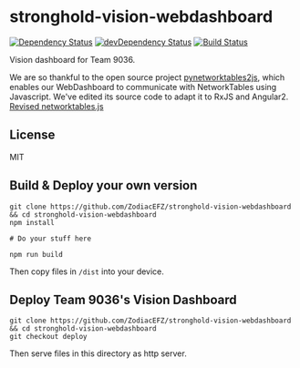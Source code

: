 # stronghold-vision-webdashboard

[![Dependency Status](https://david-dm.org/ZodiacEFZ/stronghold-vision-webdashboard.svg)](https://david-dm.org/ZodiacEFZ/stronghold-vision-webdashboard)
[![devDependency Status](https://david-dm.org/ZodiacEFZ/stronghold-vision-webdashboard/dev-status.svg)](https://david-dm.org/ZodiacEFZ/stronghold-vision-webdashboard#info=devDependencies)
[![Build Status](https://travis-ci.org/ZodiacEFZ/stronghold-vision-webdashboard.svg?branch=master)](https://travis-ci.org/ZodiacEFZ/stronghold-vision-webdashboard)

Vision dashboard for Team 9036.

We are so thankful to the open source project [pynetworktables2js](https://github.com/robotpy/pynetworktables2js), which enables our WebDashboard to communicate with NetworkTables using Javascript. We've edited its source code to adapt it to RxJS and Angular2. [Revised networktables.js](https://github.com/ZodiacEFZ/stronghold-vision-webdashboard/blob/master/vendor/networktables.js)

## License

MIT

## Build & Deploy your own version

```
git clone https://github.com/ZodiacEFZ/stronghold-vision-webdashboard && cd stronghold-vision-webdashboard
npm install

# Do your stuff here

npm run build
```

Then copy files in `/dist` into your device.

## Deploy Team 9036's Vision Dashboard

```
git clone https://github.com/ZodiacEFZ/stronghold-vision-webdashboard && cd stronghold-vision-webdashboard
git checkout deploy
```

Then serve files in this directory as http server.
